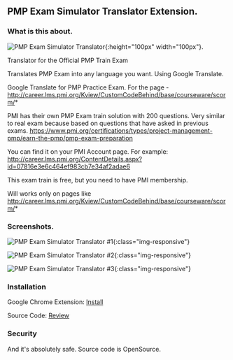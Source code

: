 ## PMP Exam Simulator Translator Extension.

### What is this about.

![PMP Exam Simulator Translator](/img/icon.png){:height="100px" width="100px"}.

Translator for the Official PMP Train Exam

Translates PMP Exam into any language you want. Using Google Translate.

Google Translate for PMP Practice Exam. For the page - http://career.lms.pmi.org/Kview/CustomCodeBehind/base/courseware/scorm/*

PMI has their own PMP Exam train solution with 200 questions. Very similar to real exam because based on questions that have asked in previous exams. https://www.pmi.org/certifications/types/project-management-pmp/earn-the-pmp/pmp-exam-preparation

You can find it on your PMI Account page. For example: http://career.lms.pmi.org/ContentDetails.aspx?id=07816e3e6c464ef983cb7e34af2adae6

This exam train is free, but you need to have PMI membership.

Will works only on pages like http://career.lms.pmi.org/Kview/CustomCodeBehind/base/courseware/scorm/*

### Screenshots.

![PMP Exam Simulator Translator #1](/img/screen1.png){:class="img-responsive"}

![PMP Exam Simulator Translator #2](/img/screen2.png){:class="img-responsive"}

![PMP Exam Simulator Translator #3](/img/screen3.png){:class="img-responsive"}

### Installation

Google Chrome Extension: [Install](https://chrome.google.com/webstore/detail/pmp-exam-tran-translator/jkpnolnkacalnkhekhglefcknffdkahe)

Source Code: [Review](https://github.com/shoshins/pmp-exam-train-translator)

### Security

And it's absolutely safe. Source code is OpenSource.
